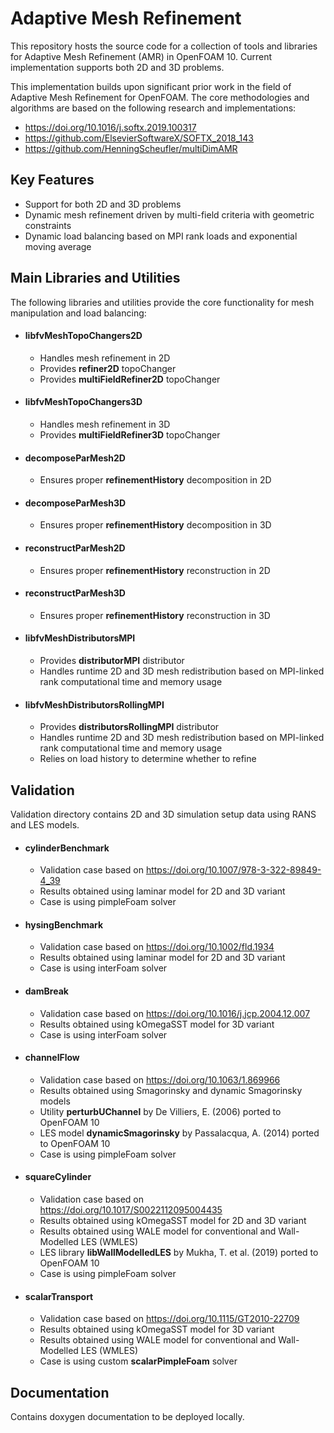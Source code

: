 # Adaptive Mesh Refinement

This repository hosts the source code for a collection of tools and libraries for Adaptive Mesh Refinement (AMR) in OpenFOAM 10. Current implementation supports both 2D and 3D problems.

This implementation builds upon significant prior work in the field of Adaptive Mesh Refinement for OpenFOAM. The core methodologies and algorithms are based on the following research and implementations:
- https://doi.org/10.1016/j.softx.2019.100317
- https://github.com/ElsevierSoftwareX/SOFTX_2018_143
- https://github.com/HenningScheufler/multiDimAMR


## Key Features

- Support for both 2D and 3D problems
- Dynamic mesh refinement driven by multi-field criteria with geometric constraints
- Dynamic load balancing based on MPI rank loads and exponential moving average


## Main Libraries and Utilities

The following libraries and utilities provide the core functionality for mesh manipulation and load balancing:

- #### libfvMeshTopoChangers2D
  - Handles mesh refinement in 2D
  - Provides **refiner2D** topoChanger
  - Provides **multiFieldRefiner2D** topoChanger

- #### libfvMeshTopoChangers3D
  - Handles mesh refinement in 3D
  - Provides **multiFieldRefiner3D** topoChanger

- #### decomposeParMesh2D
  - Ensures proper **refinementHistory** decomposition in 2D

- #### decomposeParMesh3D
  - Ensures proper **refinementHistory** decomposition in 3D

- #### reconstructParMesh2D
  - Ensures proper **refinementHistory** reconstruction in 2D

- #### reconstructParMesh3D
  - Ensures proper **refinementHistory** reconstruction in 3D

- #### libfvMeshDistributorsMPI
  - Provides **distributorMPI** distributor
  - Handles runtime 2D and 3D mesh redistribution based on MPI-linked rank computational time and memory usage

- #### libfvMeshDistributorsRollingMPI
  - Provides **distributorsRollingMPI** distributor
  - Handles runtime 2D and 3D mesh redistribution based on MPI-linked rank computational time and memory usage
  - Relies on load history to determine whether to refine


## Validation

Validation directory contains 2D and 3D simulation setup data using RANS and LES models.

- #### cylinderBenchmark
  - Validation case based on https://doi.org/10.1007/978-3-322-89849-4_39
  - Results obtained using laminar model for 2D and 3D variant
  - Case is using pimpleFoam solver

- #### hysingBenchmark
  - Validation case based on https://doi.org/10.1002/fld.1934
  - Results obtained using laminar model for 2D and 3D variant
  - Case is using interFoam solver

- #### damBreak
  - Validation case based on https://doi.org/10.1016/j.jcp.2004.12.007
  - Results obtained using kOmegaSST model for 3D variant
  - Case is using interFoam solver

- #### channelFlow
  - Validation case based on https://doi.org/10.1063/1.869966
  - Results obtained using Smagorinsky and dynamic Smagorinsky models
  - Utility **perturbUChannel** by De Villiers, E. (2006) ported to OpenFOAM 10
  - LES model **dynamicSmagorinsky** by Passalacqua, A. (2014) ported to OpenFOAM 10
  - Case is using pimpleFoam solver

- #### squareCylinder
  - Validation case based on https://doi.org/10.1017/S0022112095004435
  - Results obtained using kOmegaSST model for 2D and 3D variant
  - Results obtained using WALE model for conventional and Wall-Modelled LES (WMLES)
  - LES library **libWallModelledLES** by Mukha, T. et al. (2019) ported to OpenFOAM 10
  - Case is using pimpleFoam solver

- #### scalarTransport
  - Validation case based on https://doi.org/10.1115/GT2010-22709
  - Results obtained using kOmegaSST model for 3D variant
  - Results obtained using WALE model for conventional and Wall-Modelled LES (WMLES)
  - Case is using custom **scalarPimpleFoam** solver


## Documentation

Contains doxygen documentation to be deployed locally.
